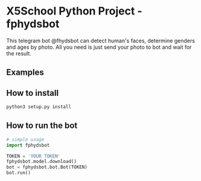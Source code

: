 # X5School Python Project - fphydsbot

This telegram bot @fhydsbot can detect human's faces, determine genders and ages by photo. All you need is just send your photo to bot and wait for the result.

## Examples



## How to install

```bash
python3 setup.py install
```

## How to run the bot

```python
# simple usage
import fphydsbot

TOKEN = 'YOUR TOKEN'
fphydsbot.model.download()
bot = fphydsbot.bot.Bot(TOKEN)
bot.run()
```



